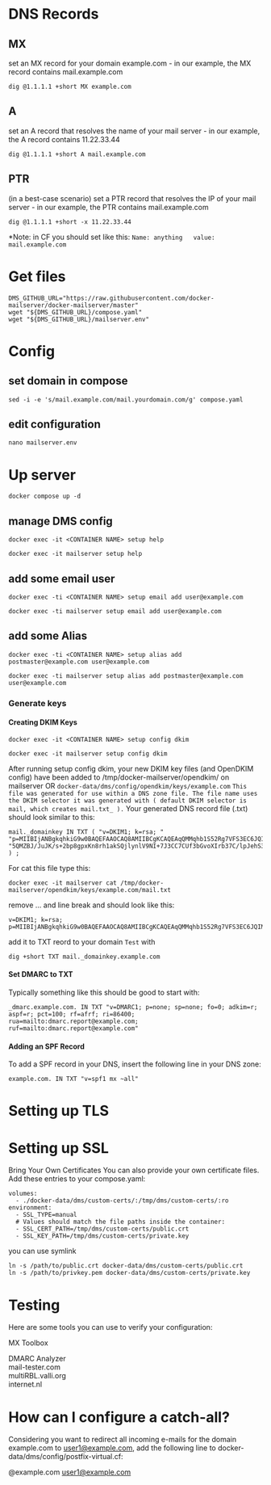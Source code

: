 # DNS Records
## MX
set an MX record for your domain example.com - in our example, the MX record contains mail.example.com
```
dig @1.1.1.1 +short MX example.com
```
## A
set an A record that resolves the name of your mail server - in our example, the A record contains 11.22.33.44
```
dig @1.1.1.1 +short A mail.example.com
```
## PTR
(in a best-case scenario) set a PTR record that resolves the IP of your mail server - in our example, the PTR contains mail.example.com
```
dig @1.1.1.1 +short -x 11.22.33.44
```
*Note: in CF you should set like this:
`
Name: anything  
value: mail.example.com
`
# Get files
```
DMS_GITHUB_URL="https://raw.githubusercontent.com/docker-mailserver/docker-mailserver/master"
wget "${DMS_GITHUB_URL}/compose.yaml"
wget "${DMS_GITHUB_URL}/mailserver.env"
```

# Config
## set domain in compose
```
sed -i -e 's/mail.example.com/mail.yourdomain.com/g' compose.yaml
```

## edit configuration
```
nano mailserver.env
```

# Up server
```
docker compose up -d
```
## manage DMS config
`docker exec -it <CONTAINER NAME> setup help`
```
docker exec -it mailserver setup help
```

## add some email user
`docker exec -ti <CONTAINER NAME> setup email add user@example.com
`
```
docker exec -ti mailserver setup email add user@example.com
```
## add some Alias
`docker exec -ti <CONTAINER NAME> setup alias add postmaster@example.com user@example.com`
```
docker exec -ti mailserver setup alias add postmaster@example.com user@example.com
```
### Generate keys
#### Creating DKIM Keys
`docker exec -it <CONTAINER NAME> setup config dkim`
```
docker exec -it mailserver setup config dkim
```
After running setup config dkim, your new DKIM key files (and OpenDKIM config) have been added to /tmp/docker-mailserver/opendkim/ on mailserver OR `docker-data/dms/config/opendkim/keys/example.com`
`
This file was generated for use within a DNS zone file. The file name uses the DKIM selector it was generated with ( default DKIM selector is mail, which creates mail.txt_ ).
`
Your generated DNS record file (<selector>.txt) should look similar to this:
```
mail._domainkey IN TXT ( "v=DKIM1; k=rsa; "
"p=MIIBIjANBgkqhkiG9w0BAQEFAAOCAQ8AMIIBCgKCAQEAqQMMqhb1S52Rg7VFS3EC6JQIMxNDdiBmOKZvY5fiVtD3Z+yd9ZV+V8e4IARVoMXWcJWSR6xkloitzfrRtJRwOYvmrcgugOalkmM0V4Gy/2aXeamuiBuUc4esDQEI3egmtAsHcVY1XCoYfs+9VqoHEq3vdr3UQ8zP/l+FP5UfcaJFCK/ZllqcO2P1GjIDVSHLdPpRHbMP/tU1a9mNZ"
"5QMZBJ/JuJK/s+2bp8gpxKn8rh1akSQjlynlV9NI+7J3CC7CUf3bGvoXIrb37C/lpJehS39KNtcGdaRufKauSfqx/7SxA0zyZC+r13f7ASbMaQFzm+/RRusTqozY/p/MsWx8QIDAQAB"
) ;
```
For cat this file type this:
```
docker exec -it mailserver cat /tmp/docker-mailserver/opendkim/keys/example.com/mail.txt
```

remove ... and line break and should look like this:
```
v=DKIM1; k=rsa; p=MIIBIjANBgkqhkiG9w0BAQEFAAOCAQ8AMIIBCgKCAQEAqQMMqhb1S52Rg7VFS3EC6JQIMxNDdiBmOKZvY5fiVtD3Z+yd9ZV+V8e4IARVoMXWcJWSR6xkloitzfrRtJRwOYvmrcgugOalkmM0V4Gy/2aXeamuiBuUc4esDQEI3egmtAsHcVY1XCoYfs+9VqoHEq3vdr3UQ8zP/l+FP5UfcaJFCK/ZllqcO2P1GjIDVSHLdPpRHbMP/tU1a9mNZ5QMZBJ/JuJK/s+2bp8gpxKn8rh1akSQjlynlV9NI+7J3CC7CUf3bGvoXIrb37C/lpJehS39KNtcGdaRufKauSfqx/7SxA0zyZC+r13f7ASbMaQFzm+/RRusTqozY/p/MsWx8QIDAQAB
```
add it to TXT reord to your domain
`Test` with 
```
dig +short TXT mail._domainkey.example.com
```

#### Set DMARC to TXT
Typically something like this should be good to start with:
```
_dmarc.example.com. IN TXT "v=DMARC1; p=none; sp=none; fo=0; adkim=r; aspf=r; pct=100; rf=afrf; ri=86400; rua=mailto:dmarc.report@example.com; ruf=mailto:dmarc.report@example.com"
```
#### Adding an SPF Record
To add a SPF record in your DNS, insert the following line in your DNS zone:

```
example.com. IN TXT "v=spf1 mx ~all"
```

# Setting up TLS

# Setting up SSL
Bring Your Own Certificates
You can also provide your own certificate files. Add these entries to your compose.yaml:
```
volumes:
  - ./docker-data/dms/custom-certs/:/tmp/dms/custom-certs/:ro
environment:
  - SSL_TYPE=manual
  # Values should match the file paths inside the container:
  - SSL_CERT_PATH=/tmp/dms/custom-certs/public.crt
  - SSL_KEY_PATH=/tmp/dms/custom-certs/private.key
```
you can use symlink
```
ln -s /path/to/public.crt docker-data/dms/custom-certs/public.crt
ln -s /path/to/privkey.pem docker-data/dms/custom-certs/private.key
```
# Testing
Here are some tools you can use to verify your configuration:  

MX Toolbox  

DMARC Analyzer  
mail-tester.com  
multiRBL.valli.org  
internet.nl  
 
# How can I configure a catch-all?
Considering you want to redirect all incoming e-mails for the domain example.com to user1@example.com, add the following line to docker-data/dms/config/postfix-virtual.cf:

@example.com user1@example.com
